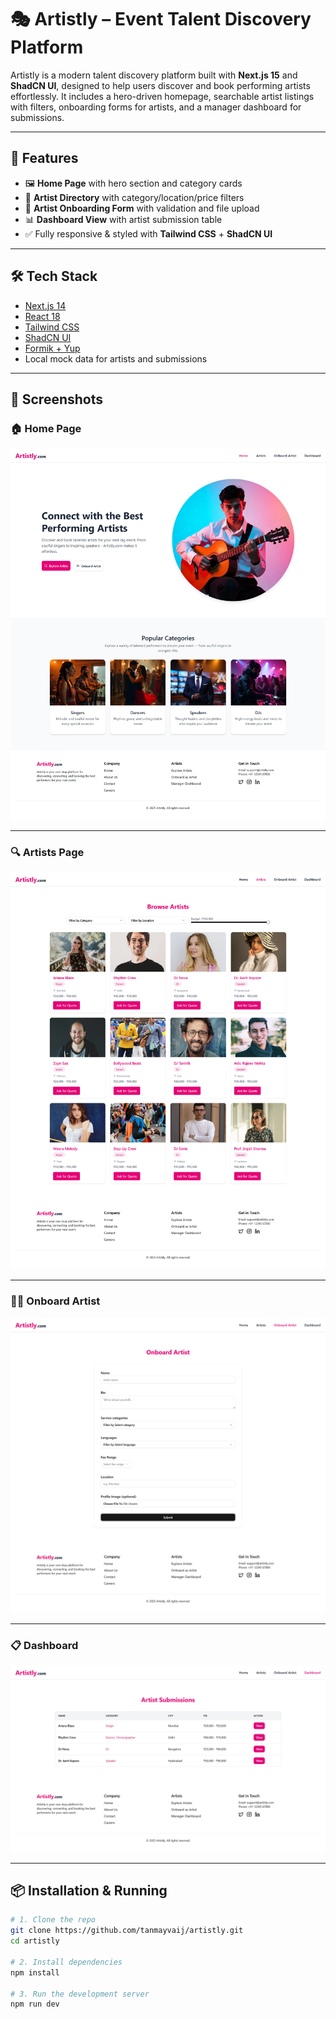 # 🎭 Artistly – Event Talent Discovery Platform

Artistly is a modern talent discovery platform built with **Next.js 15** and **ShadCN UI**, designed to help users discover and book performing artists effortlessly. It includes a hero-driven homepage, searchable artist listings with filters, onboarding forms for artists, and a manager dashboard for submissions.

---

## 🚀 Features

- 🖼️ **Home Page** with hero section and category cards  
- 🔎 **Artist Directory** with category/location/price filters  
- 📝 **Artist Onboarding Form** with validation and file upload  
- 📊 **Dashboard View** with artist submission table  
- ✅ Fully responsive & styled with **Tailwind CSS** + **ShadCN UI**

---

## 🛠️ Tech Stack

- [Next.js 14](https://nextjs.org/)
- [React 18](https://react.dev/)
- [Tailwind CSS](https://tailwindcss.com/)
- [ShadCN UI](https://ui.shadcn.com/)
- [Formik + Yup](https://formik.org/)
- Local mock data for artists and submissions

---

## 📸 Screenshots

### 🏠 Home Page
![Home Page](public/screenshots/home-page.png)

---

### 🔍 Artists Page
![Artists Page](public/screenshots/artists-page.png)

---

### 🧑‍🎤 Onboard Artist
![Onboard Page](public/screenshots/onboard-page.png)

---

### 📋 Dashboard
![Dashboard Page](public/screenshots/dashboard-page.png)

---

## 📦 Installation & Running

```bash
# 1. Clone the repo
git clone https://github.com/tanmayvaij/artistly.git
cd artistly

# 2. Install dependencies
npm install

# 3. Run the development server
npm run dev
